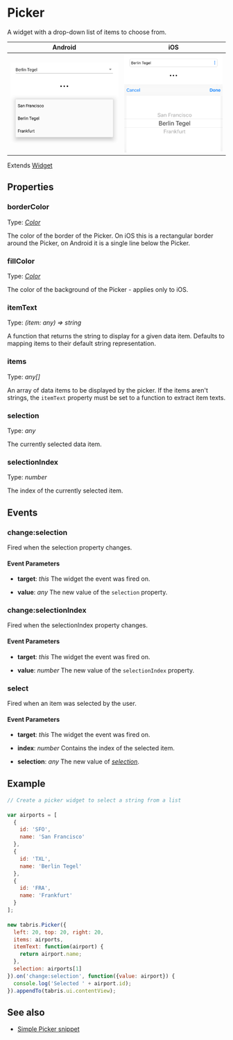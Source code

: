 # Picker

A widget with a drop-down list of items to choose from.

Android | iOS
--- | ---
![Picker on Android](img/android/Picker.png) | ![Picker on iOS](img/ios/Picker.png)

Extends [Widget](Widget.md)

## Properties

### borderColor

Type: *[Color](../types.md#color)*

The color of the border of the Picker. On iOS this is a rectangular border around the Picker, on Android it is a single line below the Picker.

### fillColor

Type: *[Color](../types.md#color)*

The color of the background of the Picker - applies only to iOS.

### itemText

Type: *(item: any) => string*

A function that returns the string to display for a given data item. Defaults to mapping items to their default string representation.

### items

Type: *any[]*

An array of data items to be displayed by the picker. If the items aren't strings, the `itemText` property must be set to a function to extract item texts.

### selection

Type: *any*

The currently selected data item.

### selectionIndex

Type: *number*

The index of the currently selected item.


## Events

### change:selection
Fired when the selection property changes.

#### Event Parameters 
- **target**: *this*
    The widget the event was fired on.

- **value**: *any*
    The new value of the `selection` property.




### change:selectionIndex
Fired when the selectionIndex property changes.

#### Event Parameters 
- **target**: *this*
    The widget the event was fired on.

- **value**: *number*
    The new value of the `selectionIndex` property.




### select
Fired when an item was selected by the user.

#### Event Parameters 
- **target**: *this*
    The widget the event was fired on.

- **index**: *number*
    Contains the index of the selected item.

- **selection**: *any*
    The new value of *[selection](#selection)*.





## Example
```js
// Create a picker widget to select a string from a list

var airports = [
  {
    id: 'SFO',
    name: 'San Francisco'
  },
  {
    id: 'TXL',
    name: 'Berlin Tegel'
  },
  {
    id: 'FRA',
    name: 'Frankfurt'
  }
];

new tabris.Picker({
  left: 20, top: 20, right: 20,
  items: airports,
  itemText: function(airport) {
    return airport.name;
  },
  selection: airports[1]
}).on('change:selection', function({value: airport}) {
  console.log('Selected ' + airport.id);
}).appendTo(tabris.ui.contentView);
```
## See also

- [Simple Picker snippet](https://github.com/eclipsesource/tabris-js/tree/v2.0.0-beta2/snippets/picker.js)

